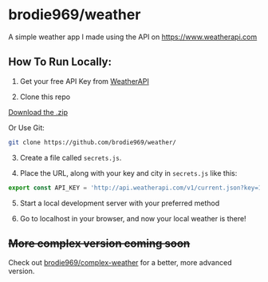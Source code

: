 # brodie969/weather

A simple weather app I made using the API on https://www.weatherapi.com 

## How To Run Locally:

1. Get your free API Key from [WeatherAPI](https://www.weatherapi.com)

2. Clone this repo

[Download the .zip](https://github.com/brodie969/weather/archive/refs/heads/main.zip)

Or Use Git:
```bash
git clone https://github.com/brodie969/weather/
```

3. Create a file called `secrets.js`.

4. Place the URL, along with your key and city in `secrets.js` like this:

```javascript
export const API_KEY = 'http://api.weatherapi.com/v1/current.json?key=123456789&q=City';
```

5. Start a local development server with your preferred method

6. Go to localhost in your browser, and now your local weather is there!

## ~~More complex version coming soon~~

Check out [brodie969/complex-weather](https://github.com/brodie969/complex-weather) for a better, more advanced version.
